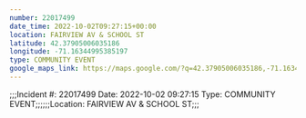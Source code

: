 ```yaml
---
number: 22017499
date_time: 2022-10-02T09:27:15+00:00
location: FAIRVIEW AV & SCHOOL ST
latitude: 42.37905006035186
longitude: -71.16344995385197
type: COMMUNITY EVENT
google_maps_link: https://maps.google.com/?q=42.37905006035186,-71.16344995385197
---
```


;;;Incident #: 22017499  Date: 2022-10-02 09:27:15   Type: COMMUNITY EVENT;;;;;;Location: FAIRVIEW AV & SCHOOL ST;;;
